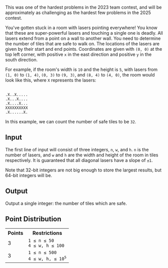 This was one of the hardest problems in the 2023 team contest, and will be approximately as challenging as the hardest few problems in the 2025 contest.

You've gotten stuck in a room with lasers pointing everywhere! You know that these are super-powerful lasers and touching a single one is deadly. All lasers extend from a point on a wall to another wall. You need to determine the number of tiles that are safe to walk on. The locations of the lasers are given by their start and end points. Coordinates are given with `(0, 0)` at the top left corner, with positive `x` in the east direction and positive `y` in the south direction.

For example, if the room's width is `10` and the height is `5`, with lasers from `(1, 0)` to `(1, 4)`, `(0, 3)` to `(9, 3)`, and `(8, 4)` to `(4, 0)`, the room would look like this, where `X` represents the lasers:

<br><code>.X..X.....</code><br><code>.X...X....</code><br><code>.X....X...</code><br><code>XXXXXXXXXX</code><br><code>.X......X.</code><br>

In this example, we can count the number of safe tiles to be `32`.

## Input
The first line of input will consist of three integers, `n`, `w`, and `h`. `n` is the number of lasers, and `w` and `h` are the width and height of the room in tiles respectively. It is guaranteed that all diagonal lasers have a slope of `±1`.

Note that 32-bit integers are not big enough to store the largest results, but 64-bit integers will be.

## Output
Output a single integer: the number of tiles which are safe.

## Point Distribution
<table>
    <tr>
        <th>Points</th>
        <th>Restrictions</th>
    </tr>
    <tr>
        <td>3</td>
        <td><code>1 ≤ n ≤ 50</code><br><code>4 ≤ w, h ≤ 100</code></td>
    </tr>
    <tr>
        <td>3</td>
        <td><code>1 ≤ n ≤ 500</code><br><code>4 ≤ w, h, ≤ 10<sup>5</sup></code></td>
    </tr>
</table>
